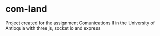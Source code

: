 # com-land
Project created for the assignment Comunications II in the University of Antioquia with three js, socket io and express
